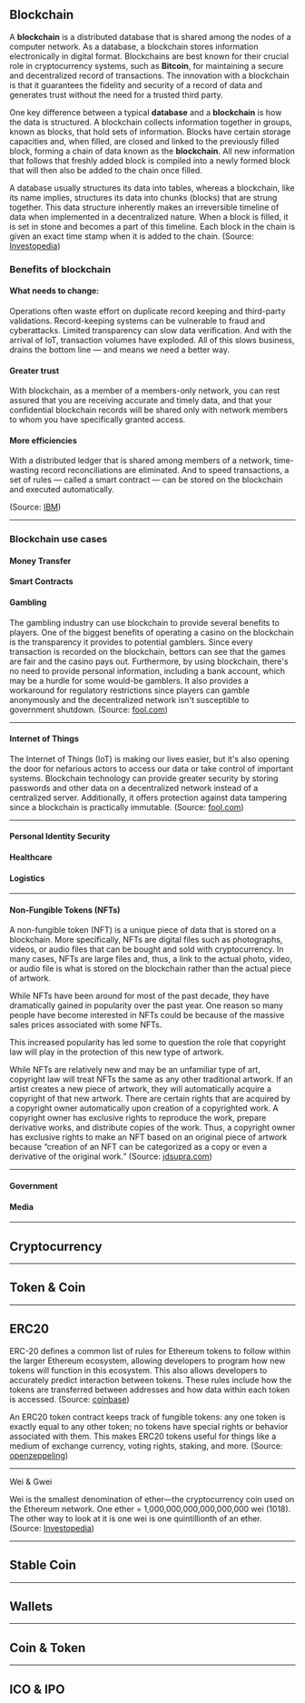 ## Blockchain

A **blockchain** is a distributed database that is shared among the nodes of a computer network. As a database, a blockchain stores information electronically in digital format. Blockchains are best known for their crucial role in cryptocurrency systems, such as **Bitcoin**, for maintaining a secure and decentralized record of transactions. The innovation with a blockchain is that it guarantees the fidelity and security of a record of data and generates trust without the need for a trusted third party.

One key difference between a typical **database** and a **blockchain** is how the data is structured. A blockchain collects information together in groups, known as blocks, that hold sets of information. Blocks have certain storage capacities and, when filled, are closed and linked to the previously filled block, forming a chain of data known as the **blockchain**. All new information that follows that freshly added block is compiled into a newly formed block that will then also be added to the chain once filled.

A database usually structures its data into tables, whereas a blockchain, like its name implies, structures its data into chunks (blocks) that are strung together. This data structure inherently makes an irreversible timeline of data when implemented in a decentralized nature. When a block is filled, it is set in stone and becomes a part of this timeline. Each block in the chain is given an exact time stamp when it is added to the chain. 
(Source: [Investopedia](https://www.investopedia.com/terms/b/blockchain.asp))

### Benefits of blockchain

#### **What needs to change:** 
Operations often waste effort on duplicate record keeping and third-party validations. Record-keeping systems can be vulnerable to fraud and cyberattacks. Limited transparency can slow data verification. And with the arrival of IoT, transaction volumes have exploded. All of this slows business, drains the bottom line — and means we need a better way. 

#### Greater trust 
With blockchain, as a member of a members-only network, you can rest assured that you are receiving accurate and timely data, and that your confidential blockchain records will be shared only with network members to whom you have specifically granted access.

#### More efficiencies
With a distributed ledger that is shared among members of a network, time-wasting record reconciliations are eliminated. And to speed transactions, a set of rules — called a smart contract — can be stored on the blockchain and executed automatically.

(Source: [IBM](https://www.ibm.com/topics/what-is-blockchain))

---


### Blockchain use cases


#### Money Transfer
#### Smart Contracts
#### Gambling
The gambling industry can use blockchain to provide several benefits to players. One of the biggest benefits of operating a casino on the blockchain is the transparency it provides to potential gamblers. Since every transaction is recorded on the blockchain, bettors can see that the games are fair and the casino pays out. Furthermore, by using blockchain, there's no need to provide personal information, including a bank account, which may be a hurdle for some would-be gamblers. It also provides a workaround for regulatory restrictions since players can gamble anonymously and the decentralized network isn't susceptible to government shutdown.
(Source: [fool.com](https://www.fool.com/investing/stock-market/market-sectors/financials/blockchain-stocks/blockchain-applications))

---

#### Internet of Things
The Internet of Things (IoT) is making our lives easier, but it's also opening the door for nefarious actors to access our data or take control of important systems. Blockchain technology can provide greater security by storing passwords and other data on a decentralized network instead of a centralized server. Additionally, it offers protection against data tampering since a blockchain is practically immutable.
(Source: [fool.com](https://www.fool.com/investing/stock-market/market-sectors/financials/blockchain-stocks/blockchain-applications))


---
#### Personal Identity Security
#### Healthcare
#### Logistics
---
#### Non-Fungible Tokens (NFTs)
A non-fungible token (NFT) is a unique piece of data that is stored on a blockchain. More specifically, NFTs are digital files such as photographs, videos, or audio files that can be bought and sold with cryptocurrency. In many cases, NFTs are large files and, thus, a link to the actual photo, video, or audio file is what is stored on the blockchain rather than the actual piece of artwork.

While NFTs have been around for most of the past decade, they have dramatically gained in popularity over the past year. One reason so many people have become interested in NFTs could be because of the massive sales prices associated with some NFTs.

This increased popularity has led some to question the role that copyright law will play in the protection of this new type of artwork.

While NFTs are relatively new and may be an unfamiliar type of art, copyright law will treat NFTs the same as any other traditional artwork. If an artist creates a new piece of artwork, they will automatically acquire a copyright of that new artwork. There are certain rights that are acquired by a copyright owner automatically upon creation of a copyrighted work. A copyright owner has exclusive rights to reproduce the work, prepare derivative works, and distribute copies of the work. Thus, a copyright owner has exclusive rights to make an NFT based on an original piece of artwork because “creation of an NFT can be categorized as a copy or even a derivative of the original work.”
(Source: [jdsupra.com](https://www.jdsupra.com/legalnews/nfts-and-copyright-law-7361836/))

---


#### Government


#### Media

---

## Cryptocurrency

---

## Token & Coin

---

## ERC20
ERC-20 defines a common list of rules for Ethereum tokens to follow within the larger Ethereum ecosystem, allowing developers to program how new tokens will function in this ecosystem. This also allows developers to accurately predict interaction between tokens. These rules include how the tokens are transferred between addresses and how data within each token is accessed.
(Source: [coinbase](https://help.coinbase.com/en/coinbase/getting-started/crypto-education/what-is-erc20)) 

An ERC20 token contract keeps track of fungible tokens: any one token is exactly equal to any other token; no tokens have special rights or behavior associated with them. This makes ERC20 tokens useful for things like a medium of exchange currency, voting rights, staking, and more. 
(Source: [openzeppeling](https://docs.openzeppelin.com/contracts/4.x/erc20)) 



---

Wei & Gwei

Wei is the smallest denomination of ether—the cryptocurrency coin used on the Ethereum network. One ether = 1,000,000,000,000,000,000 wei (1018). The other way to look at it is one wei is one quintillionth of an ether. 
(Source: [Investopedia](https://www.investopedia.com/terms/w/wei.asp))


---

## Stable Coin

---

## Wallets

---

## Coin & Token

---

## ICO & IPO






